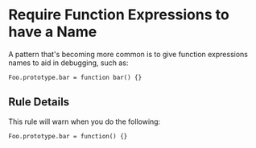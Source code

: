 # Require Function Expressions to have a Name

A pattern that's becoming more common is to give function expressions names to aid in debugging, such as:

	Foo.prototype.bar = function bar() {}

## Rule Details

This rule will warn when you do the following:

	Foo.prototype.bar = function() {}